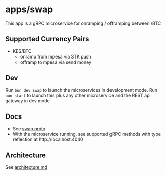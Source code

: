 # apps/swap

This app is a gRPC microservice for onramping / offramping between <currency>/BTC

## Supported Currency Pairs

- KES/BTC
  - onramp from mpesa via STK push
  - offramp to mpesa via send money

## Dev

Run `bun dev swap` to launch the microservices in development mode.
Run `bun start` to launch this plus any other microservice and the REST api gateway in dev mode 

## Docs

- See [swap.proto](../../proto/swap.proto)
- With the microservice running, see supported gRPC methods with type reflection at http://localhost:4040

## Architecture

See [architecture.md](docs/architecture.md)
